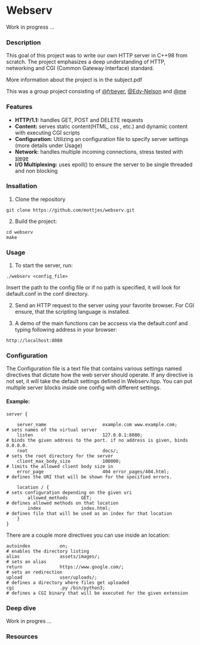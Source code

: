 # Webserv

Work in progress ...

### Description

This goal of this project was to write our own HTTP server in C++98 from scratch.
The project emphasizes a deep understanding of HTTP, networking and CGI (Common Gateway Interface) standard.

More information about the project is in the subject.pdf

This was a group project consisting of [@frbeyer](https://github.com/frbeyer1), [@Edy-Nelson](https://github.com/Edy-Nelson) and [@me](https://github.com/mottjes)

### Features

- **HTTP/1.1:** handles GET, POST and DELETE requests
- **Content:** serves static content(HTML, css , etc.) and dynamic content with executing CGI scripts
- **Configuration:** Utilizing an configuration file to specify server settings (more details under Usage)
- **Network:** handles multiple incoming connections, stress tested with [siege](https://github.com/JoeDog/siege)
- **I/O Multiplexing:** uses epoll() to ensure the server to be single threaded and non blocking

### Insallation

1. Clone the repository
```
git clone https://github.com/mottjes/webserv.git
```
2. Build the project:
```
cd webserv
make
```

### Usage

1. To start the server, run:
```
./webserv <config_file>
```
Insert the path to the config file or if no path is specified, it will look for default.conf in the conf directory.

2. Send an HTTP request to the server using your favorite browser. For CGI ensure, that the scripting language is installed.

3. A demo of the main functions can be accsess via the default.conf and typing following address in your browser:
```
http://localhost:8080
```

### Configuration

The Configuration file is a text file that contains various settings named directives that dictate how the web server should operate. If any directive is not set, it will take the default settings defined in Webserv.hpp.
You can put multiple server blocks inside one config with different settings.

#### Example:

```
server {

    server_name                     example.com www.example.com;                # sets names of the virtual server
    listen                          127.0.0.1:8080;                             # binds the given address to the port. if no address is given, binds 0.0.0.0.
    root                            docs/;                                      # sets the root directory for the server
    client_max_body_size            100000;                                     # limits the allowed client body size in
    error_page                      404 error_pages/404.html;                   # defines the URI that will be shown for the specified errors.

    location / {                                                                # sets configuration depending on the given uri
        allowed_methods     GET;                                                # defines allowed methods on that location
        index               index.html;                                         # defines file that will be used as an index for that location
    }
}
```

There are a couple more directives you can use inside an location:

```
autoindex           on;                                                 # enables the directory listing
alias               assets/images/;                                     # sets an alias
return              https://www.google.com/;                            # sets an redirection
upload              user/uploads/;                                      # defines a directory where files get uploaded
cgi                 .py /bin/python3;                                   # defines a CGI binary that will be executed for the given extension
```

### Deep dive

Work in progres ...

### Resources



